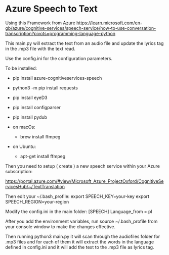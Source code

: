 # Azure Speech to Text

Using this Framework from Azure https://learn.microsoft.com/en-gb/azure/cognitive-services/speech-service/how-to-use-conversation-transcription?pivots=programming-language-python

This main.py will extract the text from an audio file and update the
lyrics tag in the .mp3 file with the text read.

Use the config.ini for the configuration parameters.

To be installed:

- pip install azure-cognitiveservices-speech

- python3 -m pip install requests

- pip install eyeD3
- pip install configparser

- pip install pydub
- on macOs:
  - brew install ffmpeg
- on Ubuntu:
  - apt-get install ffmpeg


Then you need to setup ( create ) a new speech service within your Azure subscription:

https://portal.azure.com/#view/Microsoft_Azure_ProjectOxford/CognitiveServicesHub/~/TextTranslation

Then edit your ~/.bash_profile:
export SPEECH_KEY=your-key
export SPEECH_REGION=your-region

Modify the config.ini in the main folder:
[SPEECH]
Language_from = pl

After you add the environment variables, run source ~/.bash_profile from your console window to make the changes effective.

Then running python3 main.py it will scan through the audiofiles folder for .mp3 files and for each of them it will extract the words 
in the language defined in config.ini and it will add the text to the .mp3 file as lyrics tag.

